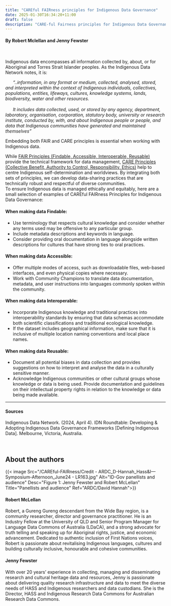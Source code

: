 ```yaml
---
title: "CAREful FAIRness principles for Indigenous Data Governance"
date: 2025-01-30T16:34:20+11:00
draft: false
description: "CARE-ful Fairness principles for Indigenous Data Governance"
---
```


#### By Robert Mclellan and Jenny Fewster


<br>

Indigenous data encompasses all information collected by, about, or for Aboriginal and Torres Strait Islander peoples. As the Indigenous Data Network notes, it is: 
<br>

&nbsp;&nbsp;&nbsp;&nbsp;&nbsp;&nbsp;_“..information, in any format or medium, collected, analysed, stored, and interpreted within the context of Indigenous individuals, collectives, populations, entities, lifeways, cultures, knowledge systems, lands, biodiversity, water and other resources.  
<br>
&nbsp;&nbsp;&nbsp;&nbsp;&nbsp;&nbsp;It includes data collected, used, or stored by any agency, department, laboratory, organisation, corporation, statutory body, university or research institute, conducted by, with, and about Indigenous people or people, and data that Indigenous communities have generated and maintained themselves”_
<br>

Embedding both FAIR and CARE principles is essential when working with Indigenous data. 
<br>

While [FAIR Principles (Findable, Accessible, Interoperable, Reusable)](https://ardc.edu.au/resource-hub/making-data-fair/) provide the technical framework for data management, [CARE Principles (Collective Benefit, Authority to Control, Responsibility, Ethics)](https://ardc.edu.au/resource/the-care-principles/) help to centre Indigenous self-determination and worldviews. By integrating both sets of principles, we can develop data-sharing practices that are technically robust and respectful of diverse communities. 
<br>
To ensure Indigenous data is managed ethically and equitably, here are a small selection of examples of CAREful FAIRness Principles for Indigenous Data Governance:
<br>

#### When making data Findable:
- Use terminology that respects cultural knowledge and consider whether any terms used may be offensive to any particular group.
- Include metadata descriptions and keywords in language. 
- Consider providing oral documentation in language alongside written descriptions for cultures that have strong ties to oral practices.

#### When making data Accessible:
- Offer multiple modes of access, such as downloadable files, web-based interfaces, and even physical copies where necessary.
- Work with Community Champions to translate data documentation, metadata, and user instructions into languages commonly spoken within the community. 

#### When making data Interoperable:
- Incorporate Indigenous knowledge and traditional practices into interoperability standards by ensuring that data schemas accommodate both scientific classifications and traditional ecological knowledge.
- If the dataset includes geographical information, make sure that it is inclusive of multiple location naming conventions and local place names.

#### When making data Reusable:
- Document all potential biases in data collection and provides suggestions on how to interpret and analyse the data in a culturally sensitive manner.
- Acknowledge Indigenous communities or other cultural groups whose knowledge or data is being used.  Provide documentation and guidelines on their intellectual property rights in relation to the knowledge or data being made available.


__________
#### Sources
Indigenous Data Network. (2024, April 4). IDN Roundtable: Developing & Adopting Indigenous Data Governance Frameworks [Defining Indigenous Data]. Melbourne, Victoria, Australia.

<br>

## About the authors

{{< image Src="/CAREful-FAIRness/Credit - ARDC_D-Hannah_Hass&I—Symposium-Afternoon_June24 - LR163.jpg" Alt="ID-Gov panellists and audience" Desc="Figure 1: Jenny Fewster and Robert McLellan" Title="Panellists and audience" Ref="ARDC/David Hannah">}}

#### Robert McLellan
Robert, a Gureng Gureng descendant from the Wide Bay region, is a community researcher, director and governance practitioner. He is an Industry Fellow at the University of QLD and Senior Program Manager for Language Data Commons of Australia (LDaCA), and a strong advocate for truth telling and speaking up for Aboriginal rights, justice, and economic advancement. Dedicated to authentic inclusion of First Nations voices, Robert is passionate about revitalising Indigenous languages, cultures and building culturally inclusive, honourable and cohesive communities.

#### Jenny Fewster
With over 20 years’ experience in collecting, managing and disseminating research and cultural heritage data and resources, Jenny is passionate about delivering quality research infrastructure and data to meet the diverse needs of HASS and Indigenous researchers and data custodians. She is the Director, HASS and Indigenous Research Data Commons for Australian Research Data Commons.
